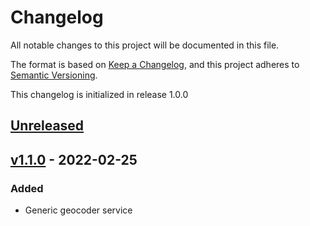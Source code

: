 # Changelog

All notable changes to this project will be documented in this file.

The format is based on [Keep a Changelog](https://keepachangelog.com/en/1.0.0/),
and this project adheres to [Semantic Versioning](https://semver.org/spec/v2.0.0.html).

This changelog is initialized in release 1.0.0

## [Unreleased]

## [v1.1.0] - 2022-02-25

### Added
* Generic geocoder service

[Unreleased]: https://github.com/wimski/nominatim-geocoding-api-client/compare/v1.1.0...master
[v1.1.0]: https://github.com/wimski/nominatim-geocoding-api-client/compare/v1.0.0...v1.1.0
